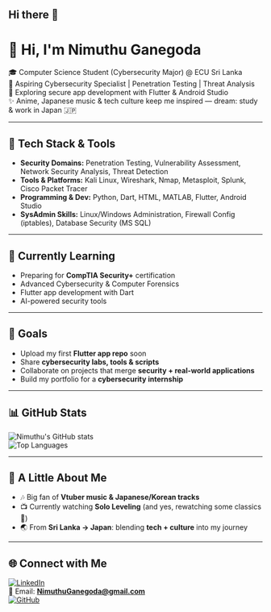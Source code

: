 ## Hi there 👋

# 👋 Hi, I'm Nimuthu Ganegoda  

🎓 Computer Science Student (Cybersecurity Major) @ ECU Sri Lanka  
🔐 Aspiring Cybersecurity Specialist | Penetration Testing | Threat Analysis  
📱 Exploring secure app development with Flutter & Android Studio  
✨ Anime, Japanese music & tech culture keep me inspired — dream: study & work in Japan 🇯🇵  

---

## 🚀 Tech Stack & Tools
- **Security Domains:** Penetration Testing, Vulnerability Assessment, Network Security Analysis, Threat Detection  
- **Tools & Platforms:** Kali Linux, Wireshark, Nmap, Metasploit, Splunk, Cisco Packet Tracer  
- **Programming & Dev:** Python, Dart, HTML, MATLAB, Flutter, Android Studio  
- **SysAdmin Skills:** Linux/Windows Administration, Firewall Config (iptables), Database Security (MS SQL)  

---

## 📖 Currently Learning
- Preparing for **CompTIA Security+** certification  
- Advanced Cybersecurity & Computer Forensics  
- Flutter app development with Dart  
- AI-powered security tools  

---

## 🎯 Goals
- Upload my first **Flutter app repo** soon  
- Share **cybersecurity labs, tools & scripts**  
- Collaborate on projects that merge **security + real-world applications**  
- Build my portfolio for a **cybersecurity internship**  

---

## 📊 GitHub Stats
![Nimuthu's GitHub stats](https://github-readme-stats.vercel.app/api?username=NimuthuGanegoda&show_icons=true&theme=tokyonight)  
![Top Languages](https://github-readme-stats.vercel.app/api/top-langs/?username=NimuthuGanegoda&layout=compact&theme=tokyonight)  

---

## 🌸 A Little About Me
- 🎶 Big fan of **Vtuber music & Japanese/Korean tracks**  
- 📺 Currently watching **Solo Leveling** (and yes, rewatching some classics 👀)  
- 🌏 From **Sri Lanka → Japan**: blending **tech + culture** into my journey  

---

## 🌐 Connect with Me
[![LinkedIn](https://img.shields.io/badge/LinkedIn-blue?style=flat&logo=linkedin)](https://www.linkedin.com/in/nimuthu-ganegoda-35a5b7339/)  
📧 Email: **NimuthuGanegoda@gmail.com**  
[![GitHub](https://img.shields.io/badge/GitHub-000?style=flat&logo=github)](https://github.com/NimuthuGanegoda)  
